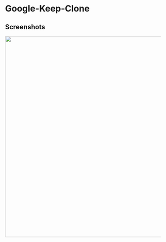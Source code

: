 # Google-Keep-Clone

## Screenshots

<p align="center">
    <img src="https://github.com/Jplaudir8/" width="650" alt="" title="">
</p>